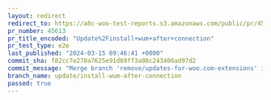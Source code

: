 ```yaml
---
layout: redirect
redirect_to: https://a8c-woo-test-reports.s3.amazonaws.com/public/pr/45613/e2e/index.html
pr_number: 45613
pr_title_encoded: "Update%2Finstall+wum+after+connection"
pr_test_type: e2e
last_published: "2024-03-15 09:46:41 +0000"
commit_sha: f82cc7e270a7625e91d69ff3a08c243406ad97d2
commit_message: "Merge branch 'remove/updates-for-woo.com-extensions' into update/inst…"
branch_name: update/install-wum-after-connection
passed: true
---
```

